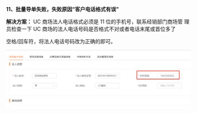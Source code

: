 <a name="bookmark94"></a>**11、批量导单失败，失败原因“客户电话格式有误”**

**解决方案：**  UC 商场法人电话格式必须是 11 位的手机号，联系经销部门商场管 理员检查一下 UC 商场的法人电话号码是否格式不对或者电话末尾或首位多了

空格/回车符，将法人电话号码改为正确的即可。

![](Aspose.Words.ccc279fb-21b6-4d82-a8ba-cca70c0b3a4e.007.jpeg)




